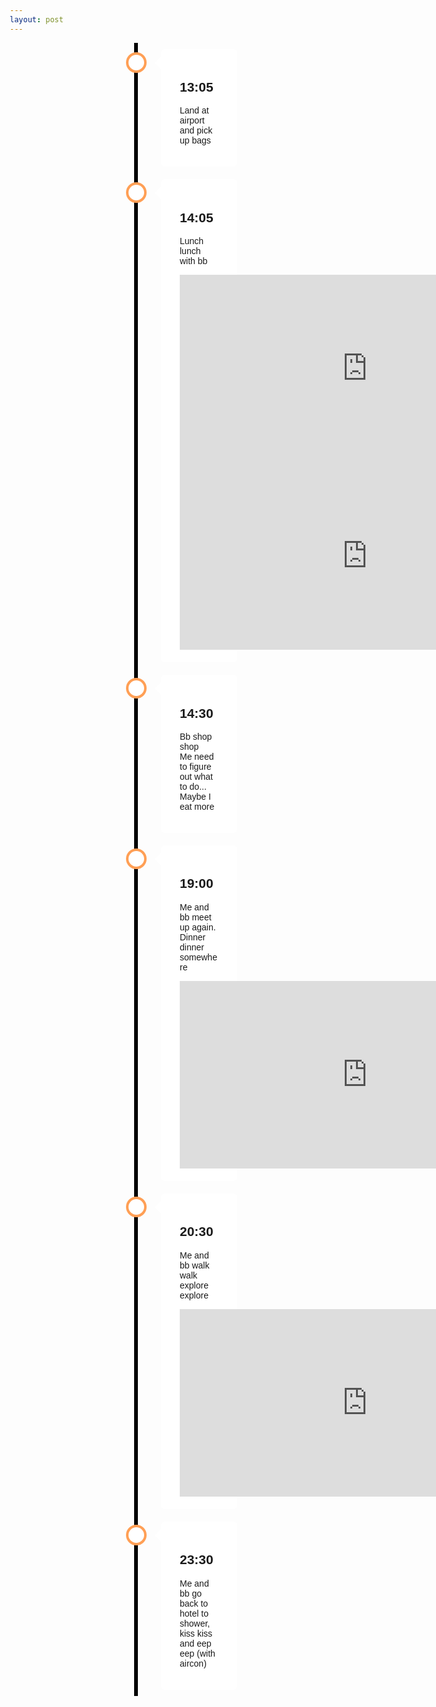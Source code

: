 ```yaml
---
layout: post
---
```

<style type="text/css">
* {
  box-sizing: border-box;
}

/* Set a background color */
body {
  font-family: Helvetica, sans-serif;
}

/* The actual timeline (the vertical ruler) */
.timeline {
  position: relative;
  max-width: 1200px;
  margin: 0 auto;
}

/* The actual timeline (the vertical ruler) */
.timeline::after {
  content: '';
  position: absolute;
  width: 6px;
  background-color: black;
  top: 0;
  bottom: 0;
  left: 50%;
  margin-left: -3px;
}

/* Container around content */
.container {
  padding: 10px 40px;
  position: relative;
  background-color: inherit;
  width: 50%;
}

/* The circles on the timeline */
.container::after {
  content: '';
  position: absolute;
  width: 25px;
  height: 25px;
  right: -17px;
  background-color: white;
  border: 4px solid #FF9F55;
  top: 15px;
  border-radius: 50%;
  z-index: 1;
}

/* Place the container to the left */
.left {
  left: 0;
}

/* Place the container to the right */
.right {
  left: 50%;
}

/* Add arrows to the left container (pointing right) */
.left::before {
  content: " ";
  height: 0;
  position: absolute;
  top: 22px;
  width: 0;
  z-index: 1;
  right: 30px;
  border: medium solid white;
  border-width: 10px 0 10px 10px;
  border-color: transparent transparent transparent white;
}

/* Add arrows to the right container (pointing left) */
.right::before {
  content: " ";
  height: 0;
  position: absolute;
  top: 22px;
  width: 0;
  z-index: 1;
  left: 30px;
  border: medium solid white;
  border-width: 10px 10px 10px 0;
  border-color: transparent white transparent transparent;
}

/* Fix the circle for containers on the right side */
.right::after {
  left: -16px;
}

/* The actual content */
.content {
  padding: 20px 30px;
  background-color: white;
  position: relative;
  border-radius: 6px;
}

/* Media queries - Responsive timeline on screens less than 600px wide */
@media screen and (max-width: 600px) {
/* Place the timelime to the left */
  .timeline::after {
    left: 31px;
  }

/* Full-width containers */
  .container {
    width: 100%;
    padding-left: 70px;
    padding-right: 25px;
  }

/* Make sure that all arrows are pointing leftwards */
  .container::before {
    left: 60px;
    border: medium solid white;
    border-width: 10px 10px 10px 0;
    border-color: transparent white transparent transparent;
  }

/* Make sure all circles are at the same spot */
  .left::after, .right::after {
    left: 15px;
  }

/* Make all right containers behave like the left ones */
  .right {
    left: 0%;
  }
}
</style>

<div class="timeline">
  <div class="container right">
    <div class="content">
      <h2>13:05</h2>
      <p>Land at airport and pick up bags</p>
    </div>
  </div>
  <div class="container right">
    <div class="content">
      <h2>14:05</h2>
      <p>Lunch lunch with bb</p>
      <iframe src="https://www.google.com/maps/embed?pb=!1m18!1m12!1m3!1d3919.4255348730812!2d106.6894428757032!3d10.778684159150671!2m3!1f0!2f0!3f0!3m2!1i1024!2i768!4f13.1!3m3!1m2!1s0x31752f45e3ba9d6d%3A0x2b118e6c5816cfc0!2zTeG6t24gTcOyaSwgVGFvIMSQw6BuIC0gMzQgVsO1IFbEg24gVOG6p24!5e0!3m2!1sen!2suk!4v1757845434222!5m2!1sen!2suk" width="600" height="300" style="border:0;" allowfullscreen="" loading="lazy" referrerpolicy="no-referrer-when-downgrade"></iframe>
      <iframe src="https://www.google.com/maps/embed?pb=!1m18!1m12!1m3!1d3919.5103422513444!2d106.68332587570306!3d10.772170059270856!2m3!1f0!2f0!3f0!3m2!1i1024!2i768!4f13.1!3m3!1m2!1s0x31752f2312e907dd%3A0xee2bd6a8d0500b43!2zQsO6biBSacOqdSBDdWEg4buQYyBDw7QgVGjhu6d5!5e0!3m2!1sen!2suk!4v1757845481926!5m2!1sen!2suk" width="600" height="300" style="border:0;" allowfullscreen="" loading="lazy" referrerpolicy="no-referrer-when-downgrade"></iframe>
    </div>
  </div>
  <div class="container right">
    <div class="content">
      <h2>14:30</h2>
      <p>Bb shop shop <br> Me need to figure out what to do... Maybe I eat more</p>
    </div>
  </div>
  <div class="container right">
    <div class="content">
      <h2>19:00</h2>
      <p>Me and bb meet up again. Dinner dinner somewhere</p>
      <iframe src="https://www.google.com/maps/embed?pb=!1m18!1m12!1m3!1d11085.699890280748!2d106.68496386613957!3d10.781659392906132!2m3!1f0!2f0!3f0!3m2!1i1024!2i768!4f13.1!3m3!1m2!1s0x31752f3689d6e90b%3A0xfed9192a456fc218!2sPizza%204P&#39;s%20Hai%20Ba%20Trung!5e0!3m2!1sen!2suk!4v1757845810165!5m2!1sen!2suk" width="600" height="300" style="border:0;" allowfullscreen="" loading="lazy" referrerpolicy="no-referrer-when-downgrade"></iframe>
    </div>
  </div>
  <div class="container right">
    <div class="content">
      <h2>20:30</h2>
      <p>Me and bb walk walk explore explore</p>
      <iframe src="https://www.google.com/maps/embed?pb=!1m18!1m12!1m3!1d7838.6489772491905!2d106.6861926!3d10.7864405!2m3!1f0!2f0!3f0!3m2!1i1024!2i768!4f13.1!3m3!1m2!1s0x31752f00525a63b5%3A0x1e9b925864832cf5!2sng%C3%A2m%20CAFE!5e0!3m2!1sen!2suk!4v1757845122345!5m2!1sen!2suk" width="600" height="300" style="border:0;" allowfullscreen="" loading="lazy" referrerpolicy="no-referrer-when-downgrade"></iframe>
    </div>
  </div>
  <div class="container right">
    <div class="content">
      <h2>23:30</h2>
      <p>Me and bb go back to hotel to shower, kiss kiss and eep eep (with aircon)</p>
    </div>
  </div>
</div>

